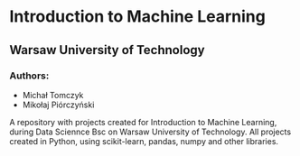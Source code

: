 # Introduction to Machine Learning

## Warsaw University of Technology

### Authors:
* Michał Tomczyk
* Mikołaj Piórczyński

A repository with projects created for Introduction to Machine Learning, during Data Sciennce Bsc on Warsaw University of Technology. All projects created in Python, using scikit-learn, pandas, numpy and other libraries.
